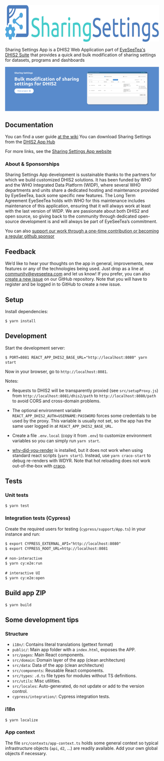  <img height="120" src="https://github.com/EyeSeeTea/sharing-settings-app/blob/gh-pages/img/logo_sharing_settings_medium.webp" alt="Sharing Settings App Logo">

Sharing Settings App is a DHIS2 Web Application part of [EyeSeeTea's DHIS2 Suite](https://eyeseetea.com/dhis2-apps/) that provides a quick and bulk modification of sharing settings for datasets, programs and dashboards


[![banner_toedit](https://github.com/EyeSeeTea/sharing-settings-app/blob/gh-pages/img/sharing_settings_banner.png)](https://eyeseetea.github.io/sharing-settings-app/)



## Documentation

You can find a user guide [at the wiki](https://github.com/EyeSeeTea/sharing-settings-app/wiki) You can download Sharing Settings from the [DHIS2 App Hub](https://apps.dhis2.org/user/app/4045330c-5e97-4abb-ae0a-84d14d1a39b5)

For more links, see the [Sharing Settings App website](https://eyeseetea.github.io/sharing-settings-app/)

### About & Sponsorships

Sharing Settings App development is sustainable thanks to the partners for which we build customized DHIS2 solutions. It has been funded by WHO and the WHO Integrated Data Platform (WIDP), where several WHO departments and units share a dedicated hosting and maintenance provided by EyeSeeTea, back some specific new features. The Long Term Agreement EyeSeeTea holds with WHO for this maintenance includes maintenance of this application, ensuring that it will always work at least with the last version of WIDP. We are passionate about both DHIS2 and open source, so giving back to the community through dedicated open-source development is and will always be part of EyeSeeTea’s commitment.

You can also [support our work through a one-time contribution or becoming a regular github sponsor](https://github.com/sponsors/EyeSeeTea)

## Feedback

We’d like to hear your thoughts on the app in general, improvements, new features or any of the technologies being used. Just drop as a line at community@eyeseetea.com and let us know! If you prefer, you can also [create a new issue](https://github.com/EyeSeeTea/sharing-settings-app/issues) on our GitHub repository. Note that you will have to register and be logged in to GitHub to create a new issue.


## Setup

Install dependencies:

```
$ yarn install
```

## Development

Start the development server:

```
$ PORT=8081 REACT_APP_DHIS2_BASE_URL="http://localhost:8080" yarn start
```

Now in your browser, go to `http://localhost:8081`.

Notes:

-   Requests to DHIS2 will be transparently proxied (see `src/setupProxy.js`) from `http://localhost:8081/dhis2/path` to `http://localhost:8080/path` to avoid CORS and cross-domain problems.

-   The optional environment variable `REACT_APP_DHIS2_AUTH=USERNAME:PASSWORD` forces some credentials to be used by the proxy. This variable is usually not set, so the app has the same user logged in at `REACT_APP_DHIS2_BASE_URL`.

-   Create a file `.env.local` (copy it from `.env`) to customize environment variables so you can simply run `yarn start`.

-   [why-did-you-render](https://github.com/welldone-software/why-did-you-render) is installed, but it does not work when using standard react scripts (`yarn start`). Instead, use `yarn craco-start` to debug re-renders with WDYR. Note that hot reloading does not work out-of-the-box with [craco](https://github.com/gsoft-inc/craco).

## Tests

### Unit tests

```
$ yarn test
```

### Integration tests (Cypress)

Create the required users for testing (`cypress/support/App.ts`) in your instance and run:

```
$ export CYPRESS_EXTERNAL_API="http://localhost:8080"
$ export CYPRESS_ROOT_URL=http://localhost:8081

# non-interactive
$ yarn cy:e2e:run

# interactive UI
$ yarn cy:e2e:open
```

## Build app ZIP

```
$ yarn build
```

## Some development tips

### Structure

-   `i18n/`: Contains literal translations (gettext format)
-   `public/`: Main app folder with a `index.html`, exposes the APP.
-   `src/pages`: Main React components.
-   `src/domain`: Domain layer of the app (clean architecture)
-   `src/data`: Data of the app (clean architecture)
-   `src/components`: Reusable React components.
-   `src/types`: `.d.ts` file types for modules without TS definitions.
-   `src/utils`: Misc utilities.
-   `src/locales`: Auto-generated, do not update or add to the version control.
-   `cypress/integration/`: Cypress integration tests.

### i18n

```
$ yarn localize
```

### App context

The file `src/contexts/app-context.ts` holds some general context so typical infrastructure objects (`api`, `d2`, ...) are readily available. Add your own global objects if necessary.

